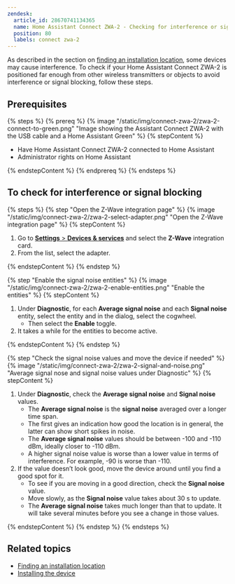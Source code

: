 ```yaml
---
zendesk:
  article_id: 28670741134365
  name: Home Assistant Connect ZWA-2 - Checking for interference or signal blocking
  position: 80
  labels: connect zwa-2
---
```


As described in the section on [finding an installation location](/hc/en-us/articles/28670284336925), some devices may cause interference. To check if your Home Assistant Connect ZWA-2 is positioned far enough from other wireless transmitters or objects to avoid interference or signal blocking, follow these steps.

## Prerequisites

{% steps %}
{% prereq %}
{% image "/static/img/connect-zwa-2/zwa-2-connect-to-green.png" "Image showing the Assistant Connect ZWA-2 with the USB cable and a Home Assistant Green" %}
{% stepContent %}

- Have Home Assistant Connect ZWA-2 connected to Home Assistant
- Administrator rights on Home Assistant

{% endstepContent %}
{% endprereq %}
{% endsteps %}

## To check for interference or signal blocking

{% steps %}
{% step "Open the Z-Wave integration page" %}
{% image "/static/img/connect-zwa-2/zwa-2-select-adapter.png" "Open the Z-Wave integration page" %}
{% stepContent %}

1. Go to [**Settings** > **Devices & services**](https://my.home-assistant.io/redirect/integrations/) and select the **Z-Wave** integration card.
2. From the list, select the adapter.

{% endstepContent %}
{% endstep %}

{% step "Enable the signal noise entities" %}
{% image "/static/img/connect-zwa-2/zwa-2-enable-entities.png" "Enable the entities" %}
{% stepContent %}

1. Under **Diagnostic**, for each **Average signal noise** and each **Signal noise** entity, select the entity and in the dialog, select the cogwheel.
   - Then select the **Enable** toggle.
2. It takes a while for the entities to become active.

{% endstepContent %}
{% endstep %}

{% step "Check the signal noise values and move the device if needed" %}
{% image "/static/img/connect-zwa-2/zwa-2-signal-and-noise.png" "Average signal nose and signal noise values under Diagnostic" %}
{% stepContent %}

1. Under **Diagnostic**, check the **Average signal noise** and  **Signal noise** values.
   - The **Average signal noise** is the **signal noise** averaged over a longer time span.
   - The first gives an indication how good the location is in general, the latter can show short spikes in noise.
   - The **Average signal noise** values should be between -100 and -110 dBm, ideally closer to -110 dBm.
   - A higher signal noise value is worse than a lower value in terms of interference. For example, -90 is worse than -110.
2. If the value doesn’t look good, move the device around until you find a good spot for it.
   - To see if you are moving in a good direction, check the **Signal noise** value.
   - Move slowly, as the **Signal noise** value takes about 30 s to update.
   - The **Average signal noise** takes much longer than that to update. It will take several minutes before you see a change in those values.

{% endstepContent %}
{% endstep %}
{% endsteps %}

## Related topics

- [Finding an installation location](/hc/en-us/articles/28670284336925)
- [Installing the device](/hc/en-us/articles/28685750450205)